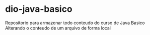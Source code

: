 # dio-java-basico
Repositorio para armazenar todo conteudo do curso de Java Basico
Alterando o conteudo de um arquivo de forma local